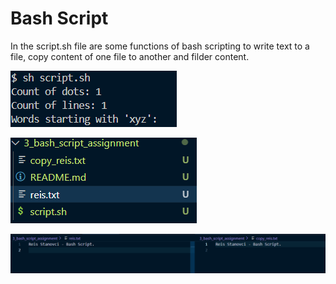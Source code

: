 # Bash Script

In the script.sh file are some functions of bash scripting to write text to a file, copy content of one file to another and filder content.

![Picture 1](/3_bash_script_assignment/img/Screenshot%202025-03-01%20140958.png)

![Picture 2](/3_bash_script_assignment/img/Screenshot%202025-03-01%20141015.png)

![Picture 3](/3_bash_script_assignment/img/Screenshot%202025-03-01%20141038.png)